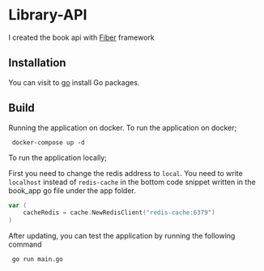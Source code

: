 # Library-API

I created the book api with [Fiber](https://docs.gofiber.io/) framework

## Installation

You can visit to [go](https://go.dev/dl/) install Go packages.

## Build

Running the application on docker. To run the application on docker;

```shell
 docker-compose up -d
```
To run the application locally;

First you need to change the redis address to `local`. You need to write `localhost` instead of `redis-cache` in the bottom code snippet written in the book_app go file under the app folder.

```go
var (
	cacheRedis = cache.NewRedisClient("redis-cache:6379")
)

````
After updating, you can test the application by running the following command

```shell
 go run main.go
```
